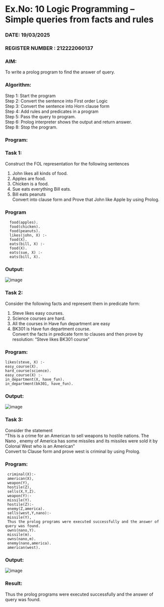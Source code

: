 # Ex.No: 10  Logic Programming –  Simple queries from facts and rules
### DATE: 19/03/2025                                                                          
### REGISTER NUMBER : 212222060137
### AIM: 
To write a prolog program to find the answer of query. 
###  Algorithm:
 Step 1: Start the program <br> 
 Step 2: Convert the sentence into First order Logic  <br> 
 Step 3:  Convert the sentence into Horn clause form  <br> 
 Step 4: Add rules and predicates in a program   <br> 
 Step 5:  Pass the query to program. <br> 
 Step 6: Prolog interpreter shows the output and return answer. <br> 
 Step 8:  Stop the program.
### Program:
### Task 1:
Construct the FOL representation for the following sentences <br> 
1.	John likes all kinds of food.  <br> 
2.	Apples are food.  <br> 
3.	Chicken is a food.  <br> 
4.	Sue eats everything Bill eats. <br> 
5.	 Bill eats peanuts  <br> 
   Convert into clause form and Prove that John like Apple by using Prolog. <br> 
### Program
      food(apples).
      food(chicken).
      food(peanuts).
      likes(john, X) :-
      food(X).
      eats(bill, X) :-
      food(X).
      eats(sue, X) :-
      eats(bill, X).
      
### Output:
![image](https://github.com/user-attachments/assets/39454765-7ba3-4f7c-bfbf-777170a8ed65)

### Task 2:
Consider the following facts and represent them in predicate form: <br>              
1.	Steve likes easy courses. <br> 
2.	Science courses are hard. <br> 
3. All the courses in Have fun department are easy <br> 
4. BK301 is Have fun department course.<br> 
Convert the facts in predicate form to clauses and then prove by resolution: “Steve likes BK301 course”<br> 

### Program:

    likes(steve, X) :-
    easy_course(X).
    hard_course(science).
    easy_course(X) :-
    in_department(X, have_fun).
    in_department(bk301, have_fun).

### Output:
![image](https://github.com/user-attachments/assets/354e66c3-8794-483f-8d8c-0e07b582c2c5)
### Task 3:
Consider the statement <br> 
“This is a crime for an American to sell weapons to hostile nations. The Nano , enemy of America has some missiles and its missiles were sold it by Colonal West who is an American” <br> 
Convert to Clause form and prove west is criminal by using Prolog.<br> 
### Program:

     criminal(X):-
     american(X),
     weapon(Y),
     hostile(Z),
     sells(X,Y,Z).
     weapon(Y):-
     missile(Y).
     hostile(Z):-
     enemy(Z,america).
     sells(west,Y,nano):-
     missile(Y),
     Thus the prolog programs were executed successfully and the answer of query was found.
     owns(nano,Y).
     missile(m).
     owns(nano,m).
     enemy(nano,america).
     american(west).

### Output:
![image](https://github.com/user-attachments/assets/fc7d4254-3a40-4e12-8dc8-aef08db79af6)

### Result:
Thus the prolog programs were executed successfully and the answer of query was found.
